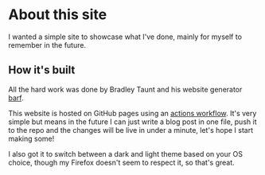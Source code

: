 # About this site

I wanted a simple site to showcase what I've done, mainly for myself to remember in the future.

## How it's built

All the hard work was done by Bradley Taunt and his website generator [barf](https://barf.btxx.org).

This website is hosted on GitHub pages using an [actions workflow](https://github.com/vlad-sharpie/website/blob/main/.github/workflows/ci.yml). It's very simple but means in the future I can just write a blog post in one file, push it to the repo and the changes will be live in under a minute, let's hope I start making some!

I also got it to switch between a dark and light theme based on your OS choice, though my Firefox doesn't seem to respect it, so that's great.